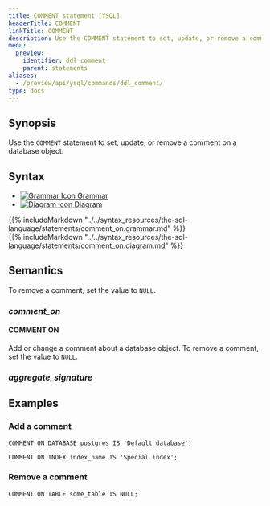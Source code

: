 ```yaml
---
title: COMMENT statement [YSQL]
headerTitle: COMMENT
linkTitle: COMMENT
description: Use the COMMENT statement to set, update, or remove a comment on a database object.
menu:
  preview:
    identifier: ddl_comment
    parent: statements
aliases:
  - /preview/api/ysql/commands/ddl_comment/
type: docs
---
```


## Synopsis

Use the `COMMENT` statement to set, update, or remove a comment on a database object.

## Syntax

<ul class="nav nav-tabs nav-tabs-yb">
  <li >
    <a href="#grammar" class="nav-link active" id="grammar-tab" data-toggle="tab" role="tab" aria-controls="grammar" aria-selected="true">
      <img src="/icons/file-lines.svg" alt="Grammar Icon">
      Grammar
    </a>
  </li>
  <li>
    <a href="#diagram" class="nav-link" id="diagram-tab" data-toggle="tab" role="tab" aria-controls="diagram" aria-selected="false">
      <img src="/icons/diagram.svg" alt="Diagram Icon">
      Diagram
    </a>
  </li>
</ul>

<div class="tab-content">
  <div id="grammar" class="tab-pane fade show active" role="tabpanel" aria-labelledby="grammar-tab">
  {{% includeMarkdown "../../syntax_resources/the-sql-language/statements/comment_on.grammar.md" %}}
  </div>
  <div id="diagram" class="tab-pane fade" role="tabpanel" aria-labelledby="diagram-tab">
  {{% includeMarkdown "../../syntax_resources/the-sql-language/statements/comment_on.diagram.md" %}}
  </div>
</div>

## Semantics

To remove a comment, set the value to `NULL`.

### *comment_on*

#### COMMENT ON

Add or change a comment about a database object. To remove a comment, set the value to `NULL`.

### *aggregate_signature*

## Examples

### Add a comment

```plpgsql
COMMENT ON DATABASE postgres IS 'Default database';
```

```plpgsql
COMMENT ON INDEX index_name IS 'Special index';
```

### Remove a comment

```plpgsql
COMMENT ON TABLE some_table IS NULL;
```
